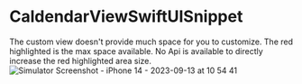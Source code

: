 # CaldendarViewSwiftUISnippet
The custom view doesn't provide much space for you to customize. The red highlighted is the max space available. No Api is available to directly increase the red highlighted area size.
![Simulator Screenshot - iPhone 14 - 2023-09-13 at 10 54 41](https://github.com/williamtong0228/CaldendarViewSwiftUISnippet/assets/38699976/a108a8df-edd1-4a02-a87c-571550cc9ad6)
